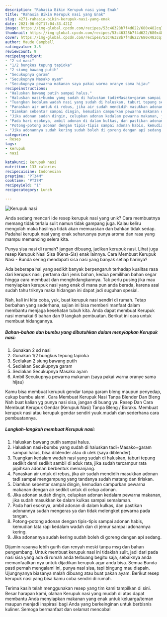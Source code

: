 ```yaml
---
description: "Rahasia Bikin Kerupuk nasi yang Enak"
title: "Rahasia Bikin Kerupuk nasi yang Enak"
slug: 4271-rahasia-bikin-kerupuk-nasi-yang-enak
date: 2021-06-02T17:04:33.421Z
image: https://img-global.cpcdn.com/recipes/53c46328b7f4d622/680x482cq70/kerupuk-nasi-foto-resep-utama.jpg
thumbnail: https://img-global.cpcdn.com/recipes/53c46328b7f4d622/680x482cq70/kerupuk-nasi-foto-resep-utama.jpg
cover: https://img-global.cpcdn.com/recipes/53c46328b7f4d622/680x482cq70/kerupuk-nasi-foto-resep-utama.jpg
author: Maude Campbell
ratingvalue: 3.5
reviewcount: 9
recipeingredient:
- "2 sd nasi"
- "1/2 bungkus tepung tapioka"
- "2 siung bawang putih"
- "Secukupnya garam"
- "Secukupnya Masako ayam"
- "Secukupnya pewarna makanan saya pakai warna oranye sama hijau"
recipeinstructions:
- "Haluskan bawang putih sampai halus."
- "Haluskan nasi+bumbu yang sudah di haluskan tadi+Masako+garam sampai halus, bisa diblender atau di ulek (saya diblender)."
- "Tuangkan kedalam wadah nasi yang sudah di haluskan, taburi tepung sedikit demi sedikit sambil di aduk rata, jika sudah tercampur rata pipihkan adonan berbentuk memanjang."
- "Panaskan air untuk di rebus, jika air sudah mendidih masukkan adonan tadi sampai mengampung yang tandanya sudah matang dan tiriskan."
- "Diamkan sebentar sampai dingin, kemudian campurkan pewarna makanan dengan air sedikit untuk di celup adonan."
- "Jika adonan sudah dingin, celupkan adonan kedalam pewarna makanan, jika sudah masukkan ke dalam kulkas sampai semalaman."
- "Pada hari esoknya, ambil adonan di dalam kulkas, dan pastikan adonannya sudah mengeras ya dan tidak melengket pewarna pada tangan."
- "Potong-potong adonan dengan tipis-tipis sampai adonan habis, kemudian tata rapi kedalam wadah dan di jemur sampai adonannya kering."
- "Jika adonannya sudah kering sudah boleh di goreng dengan api sedang."
categories:
- Resep
tags:
- kerupuk
- nasi

katakunci: kerupuk nasi 
nutrition: 133 calories
recipecuisine: Indonesian
preptime: "PT34M"
cooktime: "PT37M"
recipeyield: "1"
recipecategory: Lunch

---
```



![Kerupuk nasi](https://img-global.cpcdn.com/recipes/53c46328b7f4d622/680x482cq70/kerupuk-nasi-foto-resep-utama.jpg)

Anda sedang mencari ide resep kerupuk nasi yang unik? Cara membuatnya memang tidak terlalu sulit namun tidak gampang juga. Kalau keliru mengolah maka hasilnya tidak akan memuaskan dan bahkan tidak sedap. Padahal kerupuk nasi yang enak seharusnya punya aroma dan rasa yang mampu memancing selera kita.

Punya sisa nasi di rumah? jangan dibuang, jadikan kerupuk nasi. Lihat juga resep Kerupuk Nasi Sisa (Kena-Sis) enak lainnya. Cara Membuat Kerupuk Nasi - Bunda sering mendapati sisa nasi yang banyak setiap harinya?

Ada beberapa hal yang sedikit banyak berpengaruh terhadap kualitas rasa dari kerupuk nasi, pertama dari jenis bahan, kedua pemilihan bahan segar hingga cara membuat dan menghidangkannya. Tak perlu pusing jika mau menyiapkan kerupuk nasi yang enak di mana pun anda berada, karena asal sudah tahu triknya maka hidangan ini dapat jadi suguhan spesial.


Nah, kali ini kita coba, yuk, buat kerupuk nasi sendiri di rumah. Tetap berbahan yang sederhana, sajian ini bisa memberi manfaat dalam membantu menjaga kesehatan tubuh kita. Anda dapat membuat Kerupuk nasi memakai 6 bahan dan 9 langkah pembuatan. Berikut ini cara untuk membuat hidangannya.

<!--inarticleads1-->

##### Bahan-bahan dan bumbu yang dibutuhkan dalam menyiapkan Kerupuk nasi:

1. Gunakan 2 sd nasi
1. Gunakan 1/2 bungkus tepung tapioka
1. Sediakan 2 siung bawang putih
1. Sediakan Secukupnya garam
1. Sediakan Secukupnya Masako ayam
1. Ambil Secukupnya pewarna makanan (saya pakai warna oranye sama hijau)


Kamu bisa membuat kerupuk gendar tanpa garam bleng maupun penyedap, cukup bumbu alami. Cara Membuat Kerupuk Nasi Tanpa Blender Dan Bleng Nah buat kalian yg punya nasi sisa, jangan di buang ya. Resep Dan Cara Membuat Kerupuk Gendar (Kerupuk Nasi) Tanpa Bleng / Boraks. Membuat kerupuk nasi atau kerupuk gendar sendiri yuuk.mudah dan sederhana cara pembuatannya. 

<!--inarticleads2-->

##### Langkah-langkah membuat Kerupuk nasi:

1. Haluskan bawang putih sampai halus.
1. Haluskan nasi+bumbu yang sudah di haluskan tadi+Masako+garam sampai halus, bisa diblender atau di ulek (saya diblender).
1. Tuangkan kedalam wadah nasi yang sudah di haluskan, taburi tepung sedikit demi sedikit sambil di aduk rata, jika sudah tercampur rata pipihkan adonan berbentuk memanjang.
1. Panaskan air untuk di rebus, jika air sudah mendidih masukkan adonan tadi sampai mengampung yang tandanya sudah matang dan tiriskan.
1. Diamkan sebentar sampai dingin, kemudian campurkan pewarna makanan dengan air sedikit untuk di celup adonan.
1. Jika adonan sudah dingin, celupkan adonan kedalam pewarna makanan, jika sudah masukkan ke dalam kulkas sampai semalaman.
1. Pada hari esoknya, ambil adonan di dalam kulkas, dan pastikan adonannya sudah mengeras ya dan tidak melengket pewarna pada tangan.
1. Potong-potong adonan dengan tipis-tipis sampai adonan habis, kemudian tata rapi kedalam wadah dan di jemur sampai adonannya kering.
1. Jika adonannya sudah kering sudah boleh di goreng dengan api sedang.


Dijamin rasanya lebih gurih dan renyah meski tanpa msg dan bahan pengembang. Untuk membuat kerupuk nasi ini tidaklah sulit, jadi dari pada nasi sisa yang ada di rumah anda terbuang begitu saja, sebaiknya anda memanfaatkan nya untuk dijadikan kerupuk agar anda bisa. Semua Bunda pasti pernah mengalami ini, punya nasi sisa, tapi bingung mau diapain. Ujungnyanya biasanya malah dibuang atau buat pakan ayam. Berikut resep kerupuk nasi yang bisa kamu coba sendiri di rumah. 

Terima kasih telah menggunakan resep yang tim kami tampilkan di sini. Besar harapan kami, olahan Kerupuk nasi yang mudah di atas dapat membantu Anda menyiapkan makanan yang enak untuk keluarga/teman maupun menjadi inspirasi bagi Anda yang berkeinginan untuk berbisnis kuliner. Semoga bermanfaat dan selamat mencoba!
